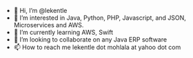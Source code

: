 - 👋 Hi, I’m @lekentle
- 👀 I’m interested in Java, Python, PHP, Javascript, and JSON, Microservices and AWS.
- 🌱 I’m currently learning AWS, Swift
- 💞️ I’m looking to collaborate on any Java ERP software
- 📫 How to reach me lekentle dot mohlala at yahoo dot com

<!---
lekentle/lekentle is a ✨ special ✨ repository because its `README.md` (this file) appears on your GitHub profile.
You can click the Preview link to take a look at your changes.
--->
